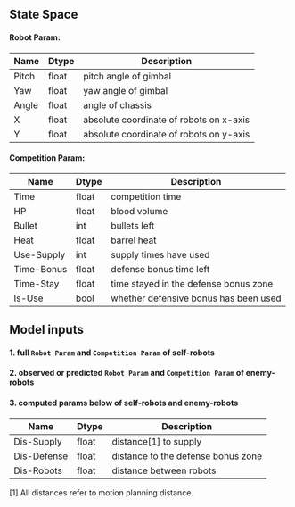 ## State Space
#### Robot Param:
| Name | Dtype | Description | 
| ------ | ------ | ------ |
| Pitch | float | pitch angle of gimbal |
| Yaw | float | yaw angle of gimbal |
| Angle | float | angle of chassis |
| X | float | absolute coordinate of robots on x-axis |
| Y | float | absolute coordinate of robots on y-axis |

	
#### Competition Param:
| Name | Dtype | Description | 
| ------ | ------ | ------ |
| Time | float | competition time |
| HP | float | blood volume |
| Bullet | int | bullets left |
| Heat | float | barrel heat |
| Use-Supply | int | supply times have used |
| Time-Bonus | float | defense bonus time left |
| Time-Stay | float | time stayed in the defense bonus zone |	
| Is-Use | bool | whether defensive bonus has been used |	


## Model inputs

#### 1. full `Robot Param` and `Competition Param` of self-robots

#### 2. observed or predicted `Robot Param` and `Competition Param` of enemy-robots

#### 3. computed params below of self-robots and enemy-robots
| Name | Dtype | Description |
| ------ | ------ | ------ |
| Dis-Supply | float | distance[1] to supply |
| Dis-Defense | float | distance to the defense bonus zone |
| Dis-Robots | float | distance between robots |

[1] All distances refer to motion planning distance.
